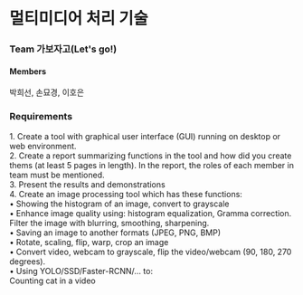 <h1>멀티미디어 처리 기술</h1>
<h3>Team 가보자고(Let's go!)</h3>
<h4>Members</h4>
<a> 박희선, 손묘경, 이호은 </a>

<h3>Requirements</h3>
<a>
1. Create a tool with graphical user interface (GUI) running on desktop or web environment.<br>
2. Create a report summarizing functions in the tool and how did you create thems (at least 5 pages in length). In the report, the roles of each member in team must be mentioned.<br>
3. Present the results and demonstrations <br>
4. Create an image processing tool which has these functions:<br>
• Showing the histogram of an image, convert to grayscale<br>
• Enhance image quality using: histogram equalization, Gramma correction.<br>
Filter the image with blurring, smoothing, sharpening.<br>
• Saving an image to another formats (JPEG, PNG, BMP)<br>
• Rotate, scaling, flip, warp, crop an image<br>
• Convert video, webcam to grayscale, flip the video/webcam (90, 180, 270 degrees).<br>
• Using YOLO/SSD/Faster-RCNN/… to:<br>
 Counting cat in a video
</a>
